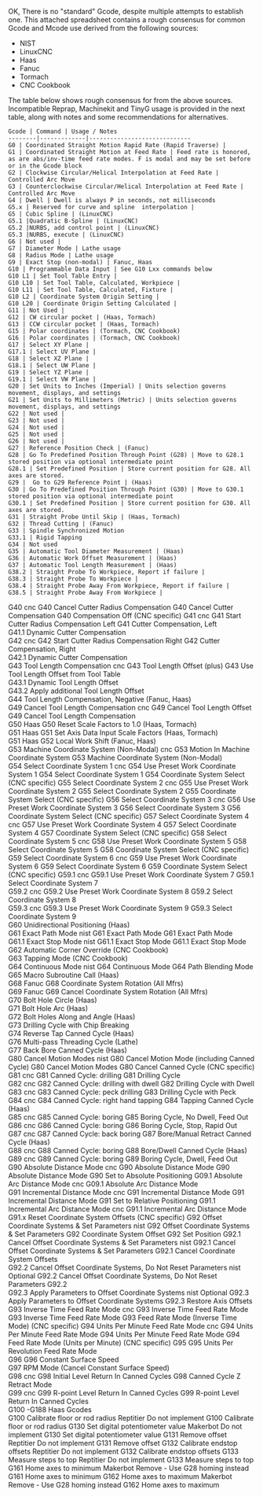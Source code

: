 OK, There is no "standard" Gcode, despite multiple attempts to establish one. This attached spreadsheet contains a rough consensus for common Gcode and Mcode use derived from the following sources:

- NIST
- LinuxCNC
- Haas 
- Fanuc
- Tormach
- CNC Cookbook

The table below shows rough consensus for from the above sources. Incompatible Reprap, Machinekit and TinyG usage is provided in the next table, along with notes and some recommendations for alternatives.

	Gcode | Command | Usage / Notes
	--------|-------------|-----------------------------
	G0 | Coordinated Straight Motion Rapid Rate (Rapid Traverse) | 
	G1 | Coordinated Straight Motion at Feed Rate | Feed rate is honored, as are abs/inv-time feed rate modes. F is modal and may be set before or in the Gcode block
	G2 | Clockwise Circular/Helical Interpolation at Feed Rate | Controlled Arc Move
	G3 | Counterclockwise Circular/Helical Interpolation at Feed Rate | Controlled Arc Move
	G4 | Dwell | Dwell is always P in seconds, not milliseconds
	G5.x | Reserved for curve and spline  interpolation |
	G5 | Cubic Spline | (LinuxCNC)
	G5.1 |Quadratic B-Spline | (LinuxCNC)
	G5.2 |NURBS, add control point | (LinuxCNC)
	G5.3 |NURBS, execute | (LinuxCNC)
	G6 | Not used |
	G7 | Diameter Mode | Lathe usage
	G8 | Radius Mode | Lathe usage
	G9 | Exact Stop (non-modal) | Fanuc, Haas
	G10 | Programmable Data Input | See G10 Lxx commands below
	G10 L1 | Set Tool Table Entry |
	G10 L10 | Set Tool Table, Calculated, Workpiece |
	G10 L11 | Set Tool Table, Calculated, Fixture |
	G10 L2 | Coordinate System Origin Setting |
	G10 L20 | Coordinate Origin Setting Calculated |
	G11 | Not Used |
	G12 | CW circular pocket | (Haas, Tormach)
	G13 | CCW circular pocket | (Haas, Tormach) 
	G15 | Polar coordinates | (Tormach, CNC Cookbook)
	G16 | Polar coordinates | (Tormach, CNC Cookbook) 
	G17 | Select XY Plane |
	G17.1 | Select UV Plane | 
	G18 | Select XZ Plane |
	G18.1 | Select UW Plane | 
	G19 | Select YZ Plane |
	G19.1 | Select VW Plane | 
	G20 | Set Units to Inches (Imperial) | Units selection governs movement, displays, and settings
	G21 | Set Units to Millimeters (Metric) | Units selection governs movement, displays, and settings
	G22 | Not used |
	G23 | Not used |
	G24 | Not used |
	G25 | Not used |
	G26 | Not used |
	G27 | Reference Position Check | (Fanuc)	
	G28 | Go To Predefined Position Through Point (G28) | Move to G28.1 stored position via optional intermediate point
	G28.1 | Set Predefined Position | Store current position for G28. All axes are stored.
	G29 |  Go to G29 Reference Point | (Haas)
	G30 | Go To Predefined Position Through Point (G30) | Move to G30.1 stored position via optional intermediate point
	G30.1 | Set Predefined Position | Store current position for G30. All axes are stored.
	G31 | Straight Probe Until Skip | (Haas, Tormach)
	G32 | Thread Cutting | (Fanuc)
	G33 | Spindle Synchronized Motion
	G33.1 | Rigid Tapping
	G34 | Not used
	G35 | Automatic Tool Diameter Measurement | (Haas)
	G36 | Automatic Work Offset Measurement | (Haas)
	G37 | Automatic Tool Length Measurement | (Haas)
	G38.2 | Straight Probe To Workpiece, Report if failure |
	G38.3 | Straight Probe To Workpiece |
	G38.4 | Straight Probe Away From Workpiece, Report if failure |
	G38.5 | Straight Probe Away From Workpiece |


G40	<reserved>	cnc		G40	Cancel Cutter Radius Compensation	G40	Cancel Cutter Compensation	G40	Compensation Off (CNC specific)
G41	<reserved>	cnc		G41	Start Cutter Radius Compensation Left	G41	Cutter Compensation, Left		
						G41.1	Dynamic Cutter Compensation		
G42	<reserved>	cnc		G42	Start Cutter Radius Compensation Right	G42	Cutter Compensation, Right		
						G42.1	Dynamic Cutter Compensation		
G43	Tool Length Compensation	cnc		G43	Tool Length Offset (plus)	G43	Use Tool Length Offset from Tool Table		
						G43.1	Dynamic Tool Length Offset		
						G43.2	Apply additional Tool Length Offset		
						G44	Tool Length Compensation, Negative (Fanuc, Haas)		
G49	Cancel Tool Length Compensation	cnc		G49	Cancel Tool Length Offset	G49	Cancel Tool Length Compensation		
G50	<reserved>	Haas				G50	Reset Scale Factors to 1.0 (Haas, Tormach)		
G51	<reserved>	Haas				G51	Set Axis Data Input Scale Factors (Haas, Tormach)		
G51	<reserved>	Haas				G52	Local Work Shift (Fanuc, Haas)		
G53	Machine Coordinate System (Non-Modal)	cnc		G53	Motion In Machine Coordinate System	G53	Machine Coordinate System (Non-Modal)		
G54	Select Coordinate System 1	cnc		G54	Use Preset Work Coordinate System 1	G54	Select Coordinate System 1	G54	Coordinate System Select (CNC specific)
G55	Select Coordinate System 2	cnc		G55	Use Preset Work Coordinate System 2	G55	Select Coordinate System 2	G55	Coordinate System Select (CNC specific)
G56	Select Coordinate System 3	cnc		G56	Use Preset Work Coordinate System 3	G56	Select Coordinate System 3	G56	Coordinate System Select (CNC specific)
G57	Select Coordinate System 4	cnc		G57	Use Preset Work Coordinate System 4	G57	Select Coordinate System 4	G57	Coordinate System Select (CNC specific)
G58	Select Coordinate System 5	cnc		G58	Use Preset Work Coordinate System 5	G58	Select Coordinate System 5	G58	Coordinate System Select (CNC specific)
G59	Select Coordinate System 6	cnc		G59	Use Preset Work Coordinate System 6	G59	Select Coordinate System 6	G59	Coordinate System Select (CNC specific)
G59.1	<reserved>	cnc		G59.1	Use Preset Work Coordinate System 7	G59.1	Select Coordinate System 7		
G59.2	<reserved>	cnc		G59.2	Use Preset Work Coordinate System 8	G59.2	Select Coordinate System 8		
G59.3	<reserved>	cnc		G59.3	Use Preset Work Coordinate System 9	G59.3	Select Coordinate System 9		
						G60	Unidirectional Positioning (Haas)		
G61	Exact Path Mode	nist		G61	Exact Path Mode	G61	Exact Path Mode		
G61.1	Exact Stop Mode	nist		G61.1	Exact Stop Mode	G61.1	Exact Stop Mode		
						G62	Automatic Corner Override (CNC Cookbook)		
						G63	Tapping Mode (CNC Cookbook)		
G64	Continuous Mode	nist		G64	Continuous Mode	G64	Path Blending Mode		
						G65	Macro Subroutine Call (Haas)		
G68	<reserved>	Fanuc				G68	Coordinate System Rotation (All Mfrs)		
G69	<reserved>	Fanuc				G69	Cancel Coordinate System Rotation (All Mfrs)		
						G70	Bolt Hole Circle (Haas)		
						G71	Bolt Hole Arc (Haas)		
						G72	Bolt Holes Along and Angle (Haas)		
						G73	Drilling Cycle with Chip Breaking		
						G74	Reverse Tap Canned Cycle (Haas)		
						G76	Multi-pass Threading Cycle (Lathe)		
						G77	Back Bore Canned Cycle (Haas)		
G80	Cancel Motion Modes	nist		G80	Cancel Motion Mode (including Canned Cycle)	G80	Cancel Motion Modes	G80	Cancel Canned Cycle (CNC specific)
G81	<reserved>	cnc		G81	Canned Cycle: drilling	G81	Drilling Cycle		
G82	<reserved>	cnc		G82	Canned Cycle: drilling with dwell	G82	Drilling Cycle with Dwell		
G83	<reserved>	cnc		G83	Canned Cycle: peck drilling	G83	Drilling Cycle with Peck		
G84	<reserved>	cnc		G84	Canned Cycle: right hand tapping	G84	Tapping Canned Cycle (Haas)		
G85	<reserved>	cnc		G85	Canned Cycle: boring	G85	Boring Cycle, No Dwell, Feed Out		
G86	<reserved>	cnc		G86	Canned Cycle: boring	G86	Boring Cycle, Stop, Rapid Out		
G87	<reserved>	cnc		G87	Canned Cycle: back boring	G87	Bore/Manual Retract Canned Cycle (Haas)		
G88	<reserved>	cnc		G88	Canned Cycle: boring	G88	Bore/Dwell Canned Cycle (Haas)		
G89	<reserved>	cnc		G89	Canned Cycle: boring	G89	Boring Cycle, Dwell, Feed Out		
G90	Absolute Distance Mode	cnc		G90	Absolute Distance Mode	G90	Absolute Distance Mode	G90	Set to Absolute Positioning
G09.1	Absolute Arc Distance Mode	cnc				G09.1	Absolute Arc Distance Mode		
G91	Incremental Distance Mode	cnc		G91	Incremental Distance Mode	G91	Incremental Distance Mode	G91	Set to Relative Positioning
G91.1	Incremental Arc Distance Mode	cnc				G91.1	Incremental Arc Distance Mode		
								G91.x	Reset Coordinate System Offsets (CNC specific)
G92	Offset Coordinate Systems & Set Parameters	nist		G92	Offset Coordinate Systems & Set Parameters	G92	Coordinate System Offset	G92	Set Position
G92.1	Cancel Offset Coordinate Systems & Set Parameters	nist		G92.1	Cancel Offset Coordinate Systems & Set Parameters	G92.1	Cancel Coordinate System Offsets		
G92.2	Cancel Offset Coordinate Systems, Do Not Reset Parameters	nist	Optional	G92.2	Cancel Offset Coordinate Systems, Do Not Reset Parameters	G92.2			
G92.3	Apply Parameters to Offset Coordinate Systems	nist	Optional	G92.3	Apply Parameters to Offset Coordinate Systems	G92.3	Restore Axis Offsets		
G93	Inverse Time Feed Rate Mode	cnc		G93	Inverse Time Feed Rate Mode	G93	Inverse Time Feed Rate Mode	G93	Feed Rate Mode (Inverse Time Mode) (CNC specific)
G94	Units Per Minute Feed Rate Mode	cnc		G94	Units Per Minute Feed Rate Mode	G94	Units Per Minute Feed Rate Mode	G94	Feed Rate Mode (Units per Minute) (CNC specific)
G95	<reserved>					G95	Units Per Revolution Feed Rate Mode		
G96	<reserved>					G96	Constant Surface Speed		
						G97	RPM Mode (Cancel Constant Surface Speed)		
G98	<reserved>	cnc		G98	Initial Level Return In Canned Cycles	G98	Canned Cycle Z Retract Mode		
G99	<reserved>	cnc		G99	R-point Level Return In Canned Cycles	G99	R-point Level Return In Canned Cycles		
						G100 -G188	Haas Gcodes		
G100	Calibrate floor or rod radius	Reptitier	Do not implement					G100	Calibrate floor or rod radius
G130	Set digital potentiometer value	Makerbot	Do not implement					G130	Set digital potentiometer value
G131	Remove offset	Reptitier	Do not implement					G131	Remove offset
G132	Calibrate endstop offsets	Reptitier	Do not implement					G132	Calibrate endstop offsets
G133	Measure steps to top	Reptitier	Do not implement					G133	Measure steps to top
G161	Home axes to minimum	Makerbot	Remove - Use G28 homing instead					G161	Home axes to minimum
G162	Home axes to maximum	Makerbot	Remove - Use G28 homing instead					G162	Home axes to maximum